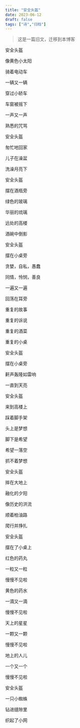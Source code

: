 ```yaml
---
title: "安全头盔"
date: 2023-06-12
draft: false
tags: ["诗","归档"]
---
```


> 这是一篇旧文，迁移到本博客
> 

安全头盔

像黄色小太阳

骑着电动车

一辆又一辆

穿过小轿车

车窗被摇下

一声又一声

熟悉的咒骂

安全头盔

匆忙地回家

儿子在澡盆

洗澡月亮下

安全头盔

摆在酒瓶旁

绿色的玻璃

华丽的琉璃

远处的高楼

酒碗中倒影

安全头盔

摆在小桌旁

贪婪，自私，愚蠢

同情，怜悯，善良

一遍又一遍

回荡在耳旁

重复的故事

重复的诉说

重复的酒菜

重复的小桌

安全头盔

摆在小桌旁

鼾声轰隆如雷响

一直到天亮

安全头盔

来到高楼上

踩着脚手架

头上是梦想

脚下是希望

希望一落空

抓不着梦想

安全头盔

摔在大地上

融化的夕阳

像历史的洪流

顺着柏油路

爬行并挣扎

安全头盔

摆在了小桌上

红色的药丸

一粒又一粒

慢慢不见啦

黄色的药水

一滴又一滴

慢慢不见啦

天上的星星

一颗又一颗

慢慢不见啦

地上的人儿

一个又一个

慢慢不见啦

安全头盔

一只小蜘蛛

钻进缝隙里

织起了小网